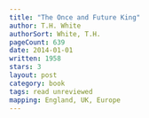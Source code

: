 ```yaml
---
title: "The Once and Future King"
author: T.H. White
authorSort: White, T.H.
pageCount: 639
date: 2014-01-01
written: 1958
stars: 3
layout: post
category: book
tags: read unreviewed
mapping: England, UK, Europe
---
```

